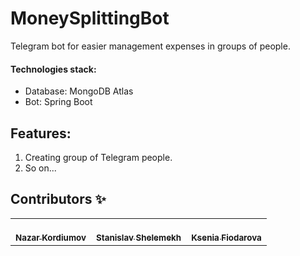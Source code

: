 # MoneySplittingBot

Telegram bot for easier management expenses in groups of people. 

#### Technologies stack:

- Database: MongoDB Atlas
- Bot: Spring Boot

## Features:
1. Creating group of Telegram people.
2. So on...

## Contributors ✨

<table>
  <tr>
    <td align="center"><a href="https://github.com/nazkord"><br /><sub><b>Nazar Kordiumov</b></sub></a><br />
    </td>
    <td align="center"><a href="https://github.com/szelemeh"><br /><sub><b>Stanislav Shelemekh</b></sub></a><br /></td>
        <td align="center"><a href="https://github.com/xenoteo"><br /><sub><b>Ksenia Fiodarova</b></sub></a><br />
    </td>
  </tr>
</table>
